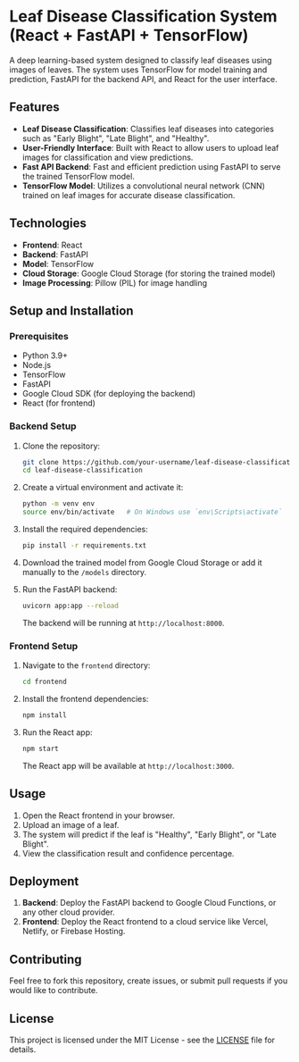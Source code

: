 # Leaf Disease Classification System (React + FastAPI + TensorFlow)

A deep learning-based system designed to classify leaf diseases using images of leaves. The system uses TensorFlow for model training and prediction, FastAPI for the backend API, and React for the user interface.

## Features

- **Leaf Disease Classification**: Classifies leaf diseases into categories such as "Early Blight", "Late Blight", and "Healthy".
- **User-Friendly Interface**: Built with React to allow users to upload leaf images for classification and view predictions.
- **Fast API Backend**: Fast and efficient prediction using FastAPI to serve the trained TensorFlow model.
- **TensorFlow Model**: Utilizes a convolutional neural network (CNN) trained on leaf images for accurate disease classification.

## Technologies

- **Frontend**: React
- **Backend**: FastAPI
- **Model**: TensorFlow
- **Cloud Storage**: Google Cloud Storage (for storing the trained model)
- **Image Processing**: Pillow (PIL) for image handling

## Setup and Installation

### Prerequisites

- Python 3.9+
- Node.js
- TensorFlow
- FastAPI
- Google Cloud SDK (for deploying the backend)
- React (for frontend)

### Backend Setup

1. Clone the repository:

    ```bash
    git clone https://github.com/your-username/leaf-disease-classification.git
    cd leaf-disease-classification
    ```

2. Create a virtual environment and activate it:

    ```bash
    python -m venv env
    source env/bin/activate   # On Windows use `env\Scripts\activate`
    ```

3. Install the required dependencies:

    ```bash
    pip install -r requirements.txt
    ```

4. Download the trained model from Google Cloud Storage or add it manually to the `/models` directory.

5. Run the FastAPI backend:

    ```bash
    uvicorn app:app --reload
    ```

    The backend will be running at `http://localhost:8000`.

### Frontend Setup

1. Navigate to the `frontend` directory:

    ```bash
    cd frontend
    ```

2. Install the frontend dependencies:

    ```bash
    npm install
    ```

3. Run the React app:

    ```bash
    npm start
    ```

    The React app will be available at `http://localhost:3000`.

## Usage

1. Open the React frontend in your browser.
2. Upload an image of a leaf.
3. The system will predict if the leaf is "Healthy", "Early Blight", or "Late Blight".
4. View the classification result and confidence percentage.

## Deployment

1. **Backend**: Deploy the FastAPI backend to Google Cloud Functions, or any other cloud provider.
2. **Frontend**: Deploy the React frontend to a cloud service like Vercel, Netlify, or Firebase Hosting.

## Contributing

Feel free to fork this repository, create issues, or submit pull requests if you would like to contribute.

## License

This project is licensed under the MIT License - see the [LICENSE](LICENSE) file for details.

